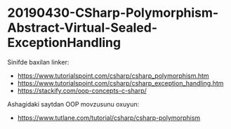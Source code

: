 # 20190430-CSharp-Polymorphism-Abstract-Virtual-Sealed-ExceptionHandling

Sinifde baxilan linker:
- https://www.tutorialspoint.com/csharp/csharp_polymorphism.htm
- https://www.tutorialspoint.com/csharp/csharp_exception_handling.htm
- https://stackify.com/oop-concepts-c-sharp/


Ashagidaki saytdan OOP movzusunu oxuyun:
- https://www.tutlane.com/tutorial/csharp/csharp-polymorphism